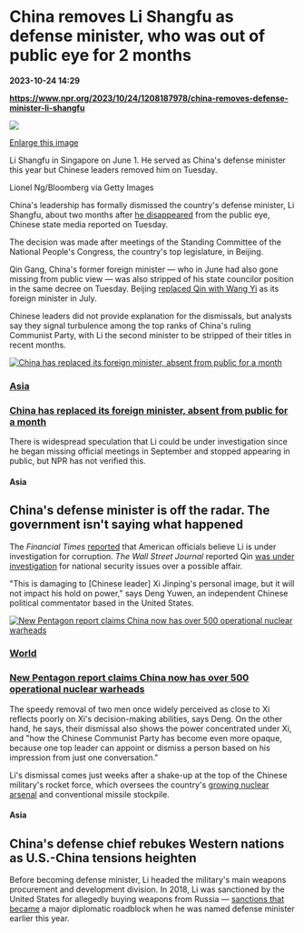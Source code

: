 # China removes Li Shangfu as defense minister, who was out of public eye for 2 months

**2023-10-24 14:29**

**https://www.npr.org/2023/10/24/1208187978/china-removes-defense-minister-li-shangfu**

 ![](https://media.npr.org/assets/img/2023/10/24/gettyimages-1258344019-1-_slide-e50f4cb04ebd218778158ee378538e979bdbb3df-s1100-c50.jpg) 

[Enlarge this image](https://media.npr.org/assets/img/2023/10/24/gettyimages-1258344019-1-_slide-e50f4cb04ebd218778158ee378538e979bdbb3df-s1200.jpg)

Li Shangfu in Singapore on June 1. He served as China's defense minister this year but Chinese leaders removed him on Tuesday.

Lionel Ng/Bloomberg via Getty Images

China's leadership has formally dismissed the country's defense minister, Li Shangfu, about two months after [he disappeared](https://www.npr.org/2023/09/18/1200076874/chinas-defense-minister-is-off-the-radar-the-government-isnt-saying-what-happene) from the public eye, Chinese state media reported on Tuesday.

The decision was made after meetings of the Standing Committee of the National People's Congress, the country's top legislature, in Beijing.

Qin Gang, China's former foreign minister — who in June had also gone missing from public view — was also stripped of his state councilor position in the same decree on Tuesday. Beijing [replaced Qin with Wang Yi](https://www.npr.org/2023/07/25/1189915255/china-foreign-minister-replace-qin-gang-wang-yi) as its foreign minister in July.

Chinese leaders did not provide explanation for the dismissals, but analysts say they signal turbulence among the top ranks of China's ruling Communist Party, with Li the second minister to be stripped of their titles in recent months.

[![China has replaced its foreign minister, absent from public for a month](https://media.npr.org/assets/img/2023/07/25/ap23206429667786_sq-f264bbf26ddce582656a4a1c8b3354fa7f5e8e51-s100-c15.jpg)](https://www.npr.org/2023/07/25/1189915255/china-foreign-minister-replace-qin-gang-wang-yi)

### [Asia](https://www.npr.org/sections/asia/)

### [China has replaced its foreign minister, absent from public for a month](https://www.npr.org/2023/07/25/1189915255/china-foreign-minister-replace-qin-gang-wang-yi)

There is widespread speculation that Li could be under investigation since he began missing official meetings in September and stopped appearing in public, but NPR has not verified this.

#### Asia

China's defense minister is off the radar. The government isn't saying what happened
------------------------------------------------------------------------------------

The _Financial Times_ [reported](https://www.ft.com/content/d0fa10c5-303c-4129-8283-a147639f70b3) that American officials believe Li is under investigation for corruption. _The Wall Street Journal_ reported Qin [was under investigation](https://www.wsj.com/world/china/chinas-ex-foreign-minister-ousted-after-alleged-affair-senior-officials-told-fdff4672) for national security issues over a possible affair.

"This is damaging to \[Chinese leader\] Xi Jinping's personal image, but it will not impact his hold on power," says Deng Yuwen, an independent Chinese political commentator based in the United States.

[![New Pentagon report claims China now has over 500 operational nuclear warheads](https://media.npr.org/assets/img/2023/10/19/ap21307562231442_sq-d047d40acb4cb04b8d6a30db167d64e15c5ebde2-s100-c15.jpg)](https://www.npr.org/2023/10/19/1207156597/new-pentagon-report-claims-china-now-has-over-500-operational-nuclear-warheads)

### [World](https://www.npr.org/sections/world/)

### [New Pentagon report claims China now has over 500 operational nuclear warheads](https://www.npr.org/2023/10/19/1207156597/new-pentagon-report-claims-china-now-has-over-500-operational-nuclear-warheads)

The speedy removal of two men once widely perceived as close to Xi reflects poorly on Xi's decision-making abilities, says Deng. On the other hand, he says, their dismissal also shows the power concentrated under Xi, and "how the Chinese Communist Party has become even more opaque, because one top leader can appoint or dismiss a person based on his impression from just one conversation."

Li's dismissal comes just weeks after a shake-up at the top of the Chinese military's rocket force, which oversees the country's [growing nuclear arsenal](https://www.npr.org/2023/10/19/1207156597/new-pentagon-report-claims-china-now-has-over-500-operational-nuclear-warheads) and conventional missile stockpile.

#### Asia

China's defense chief rebukes Western nations as U.S.-China tensions heighten
-----------------------------------------------------------------------------

Before becoming defense minister, Li headed the military's main weapons procurement and development division. In 2018, Li was sanctioned by the United States for allegedly buying weapons from Russia — [sanctions that became](https://www.npr.org/2023/06/05/1180089440/china-s-defense-chief-rebukes-western-nations-as-u-s-china-tensions-heighten) a major diplomatic roadblock when he was named defense minister earlier this year.
